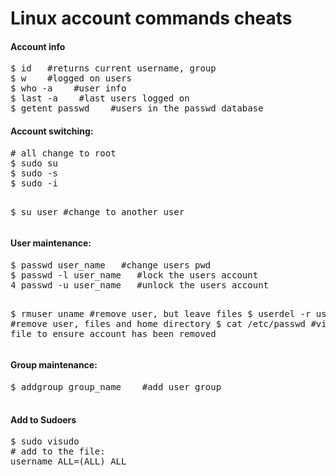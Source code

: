 Linux account commands cheats
=============================

<h4>Account info</h4>
<pre>
$ id   #returns current username, group
$ w    #logged on users
$ who -a    #user info
$ last -a    #last users logged on
$ getent passwd    #users in the passwd database
</pre>


<h4>Account switching:</h4>
<pre>
# all change to root
$ sudo su 
$ sudo -s
$ sudo -i

$ su user   #change to another user
</pre>

<h4>User maintenance:</h4>
<pre>
$ passwd user_name   #change users pwd
$ passwd -l user_name   #lock the users account
4 passwd -u user_name   #unlock the users account

$ rmuser  uname   #remove user, but leave files
$ userdel -r user_name   #remove user, files and home directory 
$ cat /etc/passwd    #view password file to ensure account has been removed
</pre>


<h4>Group maintenance:</h4>
<pre>
$ addgroup group_name    #add user group

</pre>

<h4>Add to Sudoers</h4>
<pre>
$ sudo visudo
# add to the file:
username ALL=(ALL) ALL
</pre>

















